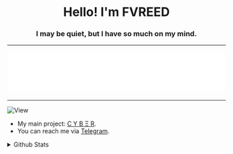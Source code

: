<h1 align="center">Hello! I'm FVREED</h1>
<h3 align="center">I may be quiet, but I have so much on my mind.</h3>

----

<p align="center">
  <img src="your_cool_intro.gif" alt="FaridDadashzade" />
</p>

----

![View](https://komarev.com/ghpvc/?username=fariddadashzade&color=565f89&custom_title=Izlenme&style=flat)

- My main project: [C Y B Ξ R](https://github.com/CyberUserBot/CyberUserBot).
- You can reach me via [Telegram](https://t.me/FVREED).

<details>
  <summary>Github Stats</summary>
  
<p align="center"><img src="https://github-readme-stats.vercel.app/api/top-langs?username=FaridDadashzade&&custom_title=İstifadə%20etdiyim%20dillər&show_icons=true&locale=en&layout=compact&theme=dark" alt="FaridDadashzade" /> <img src="https://github-readme-stats.vercel.app/api?username=FaridDadashzade&show_icons=true&&custom_title=Github%20statistika%20&locale=en&theme=dark" alt="FaridDadashzade" /></p>

</details>

